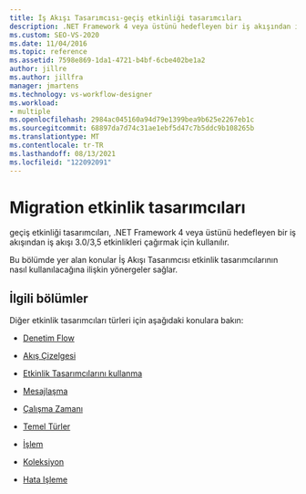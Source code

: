 ```yaml
---
title: İş Akışı Tasarımcısı-geçiş etkinliği tasarımcıları
description: .NET Framework 4 veya üstünü hedefleyen bir iş akışından iş akışı 3.0/3.5 etkinliklerini çağırmak için geçiş etkinlik tasarımcılarını nasıl kullanacağınızı öğrenin.
ms.custom: SEO-VS-2020
ms.date: 11/04/2016
ms.topic: reference
ms.assetid: 7598e869-1da1-4721-b4bf-6cbe402be1a2
author: jillre
ms.author: jillfra
manager: jmartens
ms.technology: vs-workflow-designer
ms.workload:
- multiple
ms.openlocfilehash: 2984ac045160a94d79e1399bea9b625e2267eb1c
ms.sourcegitcommit: 68897da7d74c31ae1ebf5d47c7b5ddc9b108265b
ms.translationtype: MT
ms.contentlocale: tr-TR
ms.lasthandoff: 08/13/2021
ms.locfileid: "122092091"
---
```

# <a name="migration-activity-designers"></a>Migration etkinlik tasarımcıları

geçiş etkinliği tasarımcıları, .NET Framework 4 veya üstünü hedefleyen bir iş akışından iş akışı 3.0/3,5 etkinlikleri çağırmak için kullanılır.

Bu bölümde yer alan konular İş Akışı Tasarımcısı etkinlik tasarımcılarının nasıl kullanılacağına ilişkin yönergeler sağlar.

## <a name="related-sections"></a>İlgili bölümler

Diğer etkinlik tasarımcıları türleri için aşağıdaki konulara bakın:

- [Denetim Flow](../workflow-designer/control-flow-activity-designers.md)

- [Akış Çizelgesi](../workflow-designer/flowchart-activity-designers.md)

- [Etkinlik Tasarımcılarını kullanma](control-flow-activity-designers.md)

- [Mesajlaşma](../workflow-designer/messaging-activity-designers.md)

- [Çalışma Zamanı](../workflow-designer/runtime-activity-designers.md)

- [Temel Türler](../workflow-designer/primitives-activity-designers.md)

- [İşlem](../workflow-designer/transaction-activity-designers.md)

- [Koleksiyon](../workflow-designer/collection-activity-designers.md)

- [Hata Işleme](../workflow-designer/error-handling-activity-designers.md)